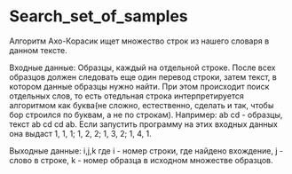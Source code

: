 # Search_set_of_samples
Алгоритм Ахо-Корасик ищет множество строк из нашего словаря в данном тексте.

Входные данные:
Образцы, каждый на отдельной строке. После всех образцов должен следовать еще один перевод строки, затем текст, в котором данные образцы
нужно найти. При этом происходит поиск отдельных слов, то есть отедльная строка интерпретируется алгоритмом как буква(не сложно, естественно, сделать и так, чтобы бор строился по буквам, а не по строкам). Например: ab cd - образцы, текст ab cd      cd ab. Если запустить программу на этих входных данных она выдаст 1, 1, 1; 1, 2, 2; 1, 3, 2; 1, 4, 1.

Выходные данные: i,j,k где i - номер строки, где найдено вхождение, j - слово в строке,
k - номер образца в исходном множестве образцов.
